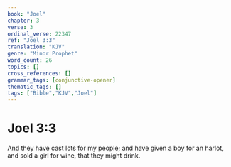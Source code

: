 ```yaml
---
book: "Joel"
chapter: 3
verse: 3
ordinal_verse: 22347
ref: "Joel 3:3"
translation: "KJV"
genre: "Minor Prophet"
word_count: 26
topics: []
cross_references: []
grammar_tags: [conjunctive-opener]
thematic_tags: []
tags: ["Bible","KJV","Joel"]
---
```


# Joel 3:3

And they have cast lots for my people; and have given a boy for an harlot, and sold a girl for wine, that they might drink.
